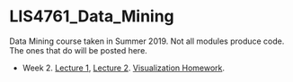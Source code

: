 # LIS4761_Data_Mining

Data Mining course taken in Summer 2019. Not all modules produce code. The ones that do will be posted here. 

* Week 2. [Lecture 1](week2_lecture_1.R), [Lecture 2](week2_lecture_2.R). [Visualization Homework](air_quality_analysis.R). 
